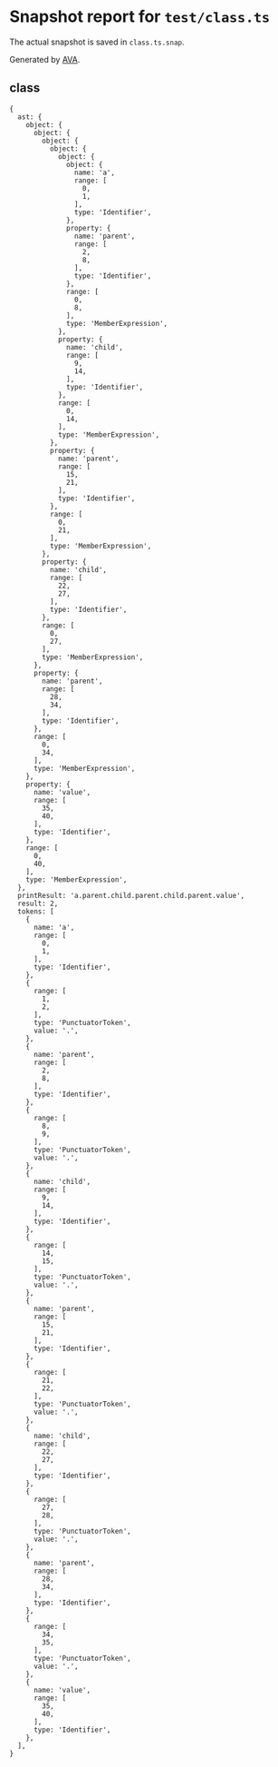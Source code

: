 # Snapshot report for `test/class.ts`

The actual snapshot is saved in `class.ts.snap`.

Generated by [AVA](https://avajs.dev).

## class

    {
      ast: {
        object: {
          object: {
            object: {
              object: {
                object: {
                  object: {
                    name: 'a',
                    range: [
                      0,
                      1,
                    ],
                    type: 'Identifier',
                  },
                  property: {
                    name: 'parent',
                    range: [
                      2,
                      8,
                    ],
                    type: 'Identifier',
                  },
                  range: [
                    0,
                    8,
                  ],
                  type: 'MemberExpression',
                },
                property: {
                  name: 'child',
                  range: [
                    9,
                    14,
                  ],
                  type: 'Identifier',
                },
                range: [
                  0,
                  14,
                ],
                type: 'MemberExpression',
              },
              property: {
                name: 'parent',
                range: [
                  15,
                  21,
                ],
                type: 'Identifier',
              },
              range: [
                0,
                21,
              ],
              type: 'MemberExpression',
            },
            property: {
              name: 'child',
              range: [
                22,
                27,
              ],
              type: 'Identifier',
            },
            range: [
              0,
              27,
            ],
            type: 'MemberExpression',
          },
          property: {
            name: 'parent',
            range: [
              28,
              34,
            ],
            type: 'Identifier',
          },
          range: [
            0,
            34,
          ],
          type: 'MemberExpression',
        },
        property: {
          name: 'value',
          range: [
            35,
            40,
          ],
          type: 'Identifier',
        },
        range: [
          0,
          40,
        ],
        type: 'MemberExpression',
      },
      printResult: 'a.parent.child.parent.child.parent.value',
      result: 2,
      tokens: [
        {
          name: 'a',
          range: [
            0,
            1,
          ],
          type: 'Identifier',
        },
        {
          range: [
            1,
            2,
          ],
          type: 'PunctuatorToken',
          value: '.',
        },
        {
          name: 'parent',
          range: [
            2,
            8,
          ],
          type: 'Identifier',
        },
        {
          range: [
            8,
            9,
          ],
          type: 'PunctuatorToken',
          value: '.',
        },
        {
          name: 'child',
          range: [
            9,
            14,
          ],
          type: 'Identifier',
        },
        {
          range: [
            14,
            15,
          ],
          type: 'PunctuatorToken',
          value: '.',
        },
        {
          name: 'parent',
          range: [
            15,
            21,
          ],
          type: 'Identifier',
        },
        {
          range: [
            21,
            22,
          ],
          type: 'PunctuatorToken',
          value: '.',
        },
        {
          name: 'child',
          range: [
            22,
            27,
          ],
          type: 'Identifier',
        },
        {
          range: [
            27,
            28,
          ],
          type: 'PunctuatorToken',
          value: '.',
        },
        {
          name: 'parent',
          range: [
            28,
            34,
          ],
          type: 'Identifier',
        },
        {
          range: [
            34,
            35,
          ],
          type: 'PunctuatorToken',
          value: '.',
        },
        {
          name: 'value',
          range: [
            35,
            40,
          ],
          type: 'Identifier',
        },
      ],
    }
